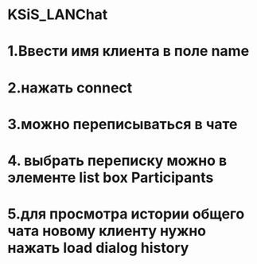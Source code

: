 # KSiS_LANChat
# 1.Ввести имя клиента в поле name
# 2.нажать connect
# 3.можно переписываться в чате
# 4. выбрать переписку можно в элементе list box Participants
# 5.для просмотра истории общего чата новому клиенту нужно нажать load dialog history

